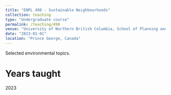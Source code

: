 ```yaml
---
title: "ENPL 498 - Sustainable Neighbourhoods"
collection: teaching
type: "Undergraduate course"
permalink: /teaching/498
venue: "University of Northern British Columbia, School of Planning and Sustainability"
date: "2023-01-01"
location: "Prince George, Canada"
---
```


Selected environmental topics.

Years taught
======
2023
